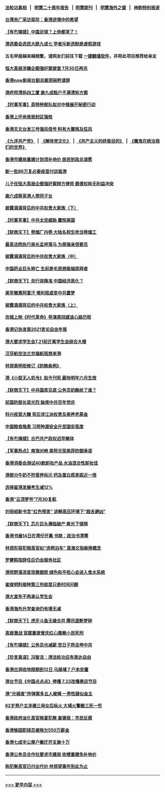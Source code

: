 #### [法轮功真相](https://github.com/gfw-breaker/truth/blob/master/README.md?t=0) &nbsp;&nbsp;|&nbsp;&nbsp; [明慧二十周年报告](https://github.com/gfw-breaker/mh-reports/blob/master/README.md?t=0) &nbsp;&nbsp;|&nbsp;&nbsp;[明慧期刊](https://github.com/gfw-breaker/mh-qikan) &nbsp;&nbsp;|&nbsp;&nbsp; [明慧海外之窗](https://github.com/gfw-breaker/mh-news/blob/master/README.md?t=0) &nbsp;&nbsp;|&nbsp;&nbsp; [神韵特别报道](https://github.com/gfw-breaker/mh-news/blob/master/shenyun.md?t=0)
#### [台湾央广采访梁珍：香港逆境中的希望](../pages/nsc415/n13101254.md?t=07210301) 
#### [【有冇搞错】中国足球？上帝都哭了！](../pages/nsc415/n13101161.md?t=07210301) 
#### [港选委会选民大跌九成七 学者斥新选制是虚假游戏](../pages/nsc415/n13099952.md?t=07210301) 
#### 五毛举报越来越频繁，请网友们前往下载 [一键翻墙软件](https://github.com/gfw-breaker/ssr-accounts)，并将此项目推荐给亲友
#### [恒大高层涉嫌企图强奸案提堂 7月30日再讯](../pages/nsc415/n13100631.md?t=07210301) 
#### [香港now新闻台副总裁郑丽矜请辞](../pages/nsc415/n13100537.md?t=07210301) 
#### [港府将清拆四工厦 逾九成租户不满清拆方案](../pages/nsc415/n13100465.md?t=07210301) 
#### [【时事军事】英特种部队拟对中俄展开秘密行动](../pages/nsc415/n13100441.md?t=07210301) 
#### [香港上环尚贤居封区强检](../pages/nsc415/n13100437.md?t=07210301) 
#### [香港天文台发三号强风信号 料有大骤雨及狂风](../pages/nsc415/n13100412.md?t=07210301) 
#### [《九评共产党》](https://github.com/begood0513/9ping.md/blob/master/README.md) &nbsp;|&nbsp; [《解体党文化》](../../../../jtdwh.md/blob/master/README.md)  &nbsp;|&nbsp; [《共产主义的终极目的》](../../../../gczydzjmd.md/blob/master/README.md) &nbsp;|&nbsp; [《魔鬼在统治我们的世界》](../../../../mgztzwmdsj.md/blob/master/README.md) 
#### [香港市建局重建计划须补地价 居民到政总请愿](../pages/nsc415/n13100371.md?t=07210301) 
#### [新一批86万复必泰疫苗付运抵港](../pages/nsc415/n13098126.md?t=07210301) 
#### [儿子任恒大高层企图强奸案辩方律师 聂德权称无利益冲突](../pages/nsc415/n13098113.md?t=07210301) 
#### [逾六成移英港人带同子女](../pages/nsc415/n13097900.md?t=07210301) 
#### [披露滴滴背后的中共权贵大家族（下）](../pages/nsc415/n13094113.md?t=07210301) 
#### [【时事军事】中共太空威胁 震惊美国](../pages/nsc415/n13094978.md?t=07210301) 
#### [【财商天下】卷烟厂内卷 大陆名校生抢当卷烟工](../pages/nsc415/n13095856.md?t=07210301) 
#### [最高法院执行局长孟祥落马 为周强亲信要员](../pages/nsc415/n13095758.md?t=07210301) 
#### [披露滴滴背后的中共权贵大家族（中）](../pages/nsc415/n13094096.md?t=07210301) 
#### [中国药业巨头猝亡 生前是毛思想极端崇拜者](../pages/nsc415/n13095676.md?t=07210301) 
#### [【财商天下】央行突降准 中国经济恶化？](../pages/nsc415/n13094199.md?t=07210301) 
#### [美军撤离阿富汗 塔利班或变中共噩梦](../pages/nsc415/n13094370.md?t=07210301) 
#### [披露滴滴背后的中共权贵大家族（上）](../pages/nsc415/n13093989.md?t=07210301) 
#### [坎城上映《时代革命》导演周冠威谈心路历程](../pages/nsc415/n13092410.md?t=07210301) 
#### [香港记协发表2021言论自由年报](../pages/nsc415/n13092416.md?t=07210301) 
#### [港大要求学生会7.21前迁离学生会综合大楼](../pages/nsc415/n13092330.md?t=07210301) 
#### [汉莎航空法兰克福航班禁来港](../pages/nsc415/n13092335.md?t=07210301) 
#### [林郑表明拒修订《防贿条例》](../pages/nsc415/n13092316.md?t=07210301) 
#### [港《小型无人机令》拟今刊宪 最快明年六月生效](../pages/nsc415/n13092307.md?t=07210301) 
#### [【财商天下】中共国库见底 公务员奶酪给了谁？](../pages/nsc415/n13091330.md?t=07210301) 
#### [前国防部长梁光烈 缺席中共百年党庆](../pages/nsc415/n13091551.md?t=07210301) 
#### [科兴疫苗大赚 背后涉江派权贵及美养老基金](../pages/nsc415/n13091198.md?t=07210301) 
#### [中国粮食隐患 习将种源安全升至国安高度](../pages/nsc415/n13091080.md?t=07210301) 
#### [【有冇搞错】古巴共产政权迟早解体](../pages/nsc415/n13090154.md?t=07210301) 
#### [【军事热点】南海对峙 美将兑现美菲防御承诺](../pages/nsc415/n13088436.md?t=07210301) 
#### [香港消委会测试40款卸妆产品 水油混合性卸妆佳](../pages/nsc415/n13089487.md?t=07210301) 
#### [港部分牛奶不符营养标示 钙及蛋白质差距近一倍](../pages/nsc415/n13089477.md?t=07210301) 
#### [选择留港发展考生减12%](../pages/nsc415/n13089459.md?t=07210301) 
#### [香港“云顶梦号”7月30复航](../pages/nsc415/n13089428.md?t=07210301) 
#### [刘锐绍新书含“红色预言” 讲解高压环境下“趋吉避凶”](../pages/nsc415/n13089406.md?t=07210301) 
#### [【财商天下】芯片巨头濒临破产 紫光下错棋](../pages/nsc415/n13088515.md?t=07210301) 
#### [香港书展14日在湾仔开幕 书商：政治书清零](../pages/nsc415/n13086711.md?t=07210301) 
#### [林郑形容犯限高官如“违例泊车” 袁海文指偷换概念](../pages/nsc415/n13087291.md?t=07210301) 
#### [罗健熙指辞任后仍会服务社区](../pages/nsc415/n13087279.md?t=07210301) 
#### [港郊野溪流首现微塑胶 绿色和平担心会进入食水系统](../pages/nsc415/n13087264.md?t=07210301) 
#### [崔俊明料接种第三剂疫苗只是时间问题](../pages/nsc415/n13087258.md?t=07210301) 
#### [港大宣布不再承认学生会](../pages/nsc415/n13087253.md?t=07210301) 
#### [香港海外升学查询仍有增无减](../pages/nsc415/n13087236.md?t=07210301) 
#### [【财商天下】虎牙斗鱼无缘合并 腾讯垄断梦碎](../pages/nsc415/n13086399.md?t=07210301) 
#### [高层激战 官媒重提曾庆红心腹赖小民死刑](../pages/nsc415/n13086324.md?t=07210301) 
#### [【有冇搞错】公务员也减薪 苦日子将击垮中共](../pages/nsc415/n13085505.md?t=07210301) 
#### [【珍言真语】冯智活：港法轮功应有表达自由](../pages/nsc415/n13085556.md?t=07210301) 
#### [香港古洞收地限期到12日 马屎埔 7 户未安置](../pages/nsc415/n13084470.md?t=07210301) 
#### [港台节目《中国点点点》停播 7.23改播奥运节目](../pages/nsc415/n13084979.md?t=07210301) 
#### [港“光城者”炸弹案多五人被捕 一男性疑似金主](../pages/nsc415/n13084970.md?t=07210301) 
#### [62岁男户主涉袭三母女后纵火 大埔火警酿三死一伤](../pages/nsc415/n13084944.md?t=07210301) 
#### [香港政府淡化高官晚宴犯聚 查锡我：市民反感](../pages/nsc415/n13084959.md?t=07210301) 
#### [香港愉园职球员被拖欠550万薪金](../pages/nsc415/n13084947.md?t=07210301) 
#### [香港七成半公屋户搬迁开支逾十万](../pages/nsc415/n13082731.md?t=07210301) 
#### [香港公务员合作社要求市建局 收楼重建免补地价](../pages/nsc415/n13082727.md?t=07210301) 
#### [称犯聚高官已付出代价 林郑望事件到此为止](../pages/nsc415/n13082712.md?t=07210301) 

----
#### [ >>> 更早内容 <<< ](../indexes/nsc415-earlier.md)
